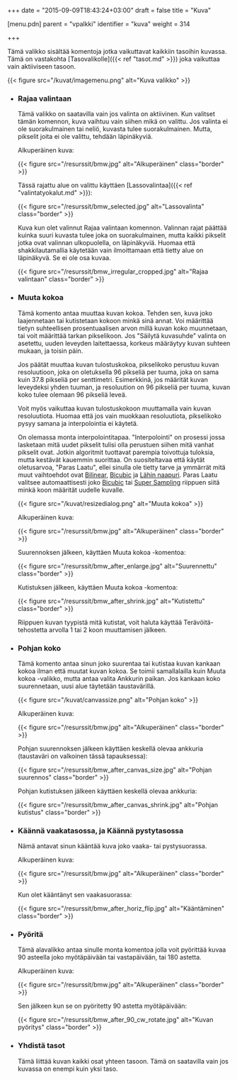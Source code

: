 +++
date = "2015-09-09T18:43:24+03:00"
draft = false
title = "Kuva"

[menu.pdn]
	parent = "vpalkki"
	identifier = "kuva"
	weight = 314

+++

Tämä valikko sisältää komentoja jotka vaikuttavat kaikkiin tasoihin kuvassa. Tämä on vastakohta [Tasovalikolle]({{< ref "tasot.md" >}}) joka vaikuttaa vain aktiiviseen tasoon.

{{< figure src="/kuvat/imagemenu.png" alt="Kuva valikko" >}}

*	### Rajaa valintaan

	Tämä valikko on saatavilla vain jos valinta on aktiivinen. Kun valitset tämän komennon, kuva vaihtuu vain siihen mikä on valittu. Jos valinta ei ole suorakulmainen tai 
	neliö, kuvasta tulee suorakulmainen. Mutta, pikselit joita ei ole valittu, tehdään läpinäkyviä.

	Alkuperäinen kuva:
	
	{{< figure src="/resurssit/bmw.jpg" alt="Alkuperäinen" class="border" >}}
	
	Tässä rajattu alue on valittu käyttäen [Lassovalintaa]({{< ref "valintatyokalut.md" >}}):
	
	{{< figure src="/resurssit/bmw_selected.jpg" alt="Lassovalinta" class="border" >}}
	
	Kuva kun olet valinnut Rajaa valintaan komennon. Valinnan rajat päättää kuinka suuri kuvasta tulee joka on suorakulmainen, mutta kaikki pikselit jotka ovat valinnan ulkopuolella, 
	on läpinäkyviä. Huomaa että shakkilautamallia käytetään vain ilmoittamaan että tietty alue on läpinäkyvä. Se ei ole osa kuvaa.
	
	{{< figure src="/resurssit/bmw_irregular_cropped.jpg" alt="Rajaa valintaan" class="border" >}}
	
*	### Muuta kokoa

	Tämä komento antaa muuttaa kuvan kokoa. Tehden sen, kuva joko laajennetaan tai kutistetaan kokoon minkä sinä annat. Voi määrittää tietyn suhteellisen prosentuaalisen arvon millä 
	kuvan koko muunnetaan, tai voit määrittää tarkan pikselikoon. Jos "Säilytä kuvasuhde" valinta on asetettu, uuden leveyden laitettaessa, korkeus määräytyy kuvan suhteen 
	mukaan, ja toisin päin.

	Jos päätät muuttaa kuvan tulostuskokoa, pikselikoko perustuu kuvan resoluutioon, joka on oletuksella 96 pikseliä per tuuma, joka on sama kuin 37.8 pikseliä per senttimetri. 
	Esimerkkinä, jos määrität kuvan leveydeksi yhden tuuman, ja resoluution on 96 pikseliä per tuuma, kuvan koko tulee olemaan 96 pikseliä leveä.
	
	Voit myös vaikuttaa kuvan tulostuskokoon muuttamalla vain kuvan resoluutiota. Huomaa että jos vain muokkaan resoluutiota, pikselikoko pysyy samana ja interpolointia ei käytetä.
	
	On olemassa monta interpolointitapaa. "Interpolointi" on prosessi jossa lasketaan mitä uudet pikselit tulisi olla perustuen siihen mitä vanhat pikselit ovat. Jotkin 
	algoritmit tuottavat parempia toivottuja tuloksia, mutta kestävät kauemmin suorittaa. On suositeltavaa että käytät oletusarvoa, "Paras Laatu", ellei sinulla ole tietty 
	tarve ja ymmärrät mitä muut vaihtoehdot ovat [Bilinear](http://en.wikipedia.org/wiki/Bilinear_interpolation"), 
	[Bicubic](http://en.wikipedia.org/wiki/Bicubic_interpolation) ja [Lähin naapuri](http://en.wikipedia.org/wiki/Nearest_neighbor_interpolation"). Paras Laatu 
	valitsee automaattisesti joko [Bicubic](http://en.wikipedia.org/wiki/Bilinear_interpolation") tai [Super Sampling](http://en.wikipedia.org/wiki/Super_sampling") 
	riippuen siitä minkä koon määrität uudelle kuvalle.
	
	{{< figure src="/kuvat/resizedialog.png" alt="Muuta kokoa" >}}
	
	Alkuperäinen kuva:
	
	{{< figure src="/resurssit/bmw.jpg" alt="Alkuperäinen" class="border" >}}
	
	Suurennoksen jälkeen, käyttäen Muuta kokoa -komentoa:
	
	{{< figure src="/resurssit/bmw_after_enlarge.jpg" alt="Suurennettu" class="border" >}}
	
	Kutistuksen jälkeen, käyttäen Muuta kokoa -komentoa:
	
	{{< figure src="/resurssit/bmw_after_shrink.jpg" alt="Kutistettu" class="border" >}}
	
	Riippuen kuvan tyypistä mitä kutistat, voit haluta käyttää Terävöitä-tehostetta arvolla 1 tai 2 koon muuttamisen jälkeen.
	
*	### Pohjan koko
	
	Tämä komento antaa sinun joko suurentaa tai kutistaa kuvan kankaan kokoa ilman että muutat kuvan kokoa. Se toimii samallalailla kuin Muuta kokoa -valikko, mutta antaa valita 
	Ankkurin paikan. Jos kankaan koko suurennetaan, uusi alue täytetään taustavärillä.
	
	{{< figure src="/kuvat/canvassize.png" alt="Pohjan koko" >}}
	
	Alkuperäinen kuva:
	
	{{< figure src="/resurssit/bmw.jpg" alt="Alkuperäinen" class="border" >}}
	
	Pohjan suurennoksen jälkeen käyttäen keskellä olevaa ankkuria (taustaväri on valkoinen tässä tapauksessa):
	
	{{< figure src="/resurssit/bmw_after_canvas_size.jpg" alt="Pohjan suurennos" class="border" >}}
	
	Pohjan kutistuksen jälkeen käyttäen keskellä olevaa ankkuria:
	
	{{< figure src="/resurssit/bmw_after_canvas_shrink.jpg" alt="Pohjan kutistus" class="border" >}}
	
*	### Käännä vaakatasossa<span>, ja</span> Käännä pystytasossa
	
	Nämä antavat sinun kääntää kuva joko vaaka- tai pystysuorassa.
	
	Alkuperäinen kuva:
	
	{{< figure src="/resurssit/bmw.jpg" alt="Alkuperäinen" class="border" >}}
	
	Kun olet kääntänyt sen vaakasuorassa:
	
	{{< figure src="/resurssit/bmw_after_horiz_flip.jpg" alt="Kääntäminen" class="border" >}}
		
*	### Pyöritä
	
	Tämä alavalikko antaa sinulle monta komentoa jolla voit pyörittää kuvaa 90 asteella joko myötäpäivään tai vastapäivään, tai 180 astetta.
	
	Alkuperäinen kuva:
	
	{{< figure src="/resurssit/bmw.jpg" alt="Alkuperäinen" class="border" >}}
	
	Sen jälkeen kun se on pyöritetty 90 astetta myötäpäivään:
	
	{{< figure src="/resurssit/bmw_after_90_cw_rotate.jpg" alt="Kuvan pyöritys" class="border" >}}
	
*	### Yhdistä tasot
	
	Tämä liittää kuvan kaikki osat yhteen tasoon. Tämä on saatavilla vain jos kuvassa on enempi kuin yksi taso.

